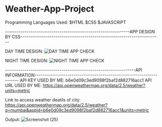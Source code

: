 # Weather-App-Project
Programming Languages Used:
$HTML
$CSS
$JAVASCRIPT

----------------------------------------------------------------APP DESIGN BY CSS------------------------------------------------------------------------

DAY TIME DESIGN:
![DAY TIME APP CHECK](https://github.com/user-attachments/assets/66827b6b-50ca-4907-b65e-74d3ac8d911a)


NIGHT TIME DESIGN:
![NIGHT TIME APP CHECK](https://github.com/user-attachments/assets/08777885-de16-40e1-8a43-b125628d7185)

-------------------------------------------------------------------API INFORMATION----------------------------------------------------------------------
API KEY USED BY ME: b6e0d09c3ed9098f2baf2d882716acc1
API URL USED BY ME: https://api.openweathermap.org/data/2.5/weather?units=metric

Link to access weather deatils of city: https://api.openweathermap.org/data/2.5/weather?q=mumbai&appid=b6e0d09c3ed9098f2baf2d882716acc1&units=metric

Output:
![Screenshot (25)](https://github.com/user-attachments/assets/4a37004c-378c-41bb-8663-4be8274fc4f7)


